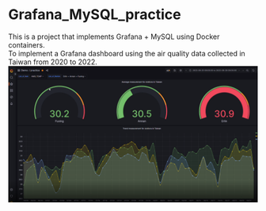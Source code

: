 # Grafana_MySQL_practice
This is a project that implements Grafana + MySQL using Docker containers.  
To implement a Grafana dashboard using the air quality data collected in Taiwan from 2020 to 2022.  
[![Air Quality Dashboard][def]](<https://youtu.be/XZwpbxcQ-7g>)

[def]: <img.png>